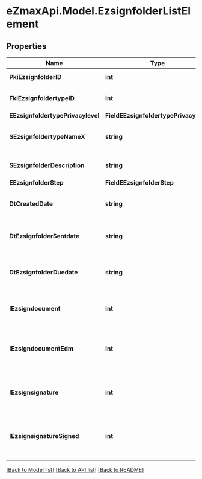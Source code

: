 
# eZmaxApi.Model.EzsignfolderListElement

## Properties

Name | Type | Description | Notes
------------ | ------------- | ------------- | -------------
**PkiEzsignfolderID** | **int** | The unique ID of the Ezsignfolder | 
**FkiEzsignfoldertypeID** | **int** | The unique ID of the Ezsignfoldertype. | 
**EEzsignfoldertypePrivacylevel** | **FieldEEzsignfoldertypePrivacylevel** |  | 
**SEzsignfoldertypeNameX** | **string** | The name of the Ezsignfoldertype in the language of the requester | 
**SEzsignfolderDescription** | **string** | The description of the Ezsignfolder | 
**EEzsignfolderStep** | **FieldEEzsignfolderStep** |  | 
**DtCreatedDate** | **string** | The date and time at which the object was created | 
**DtEzsignfolderSentdate** | **string** | The date and time at which the Ezsignfolder was sent the last time. | [optional] 
**DtEzsignfolderDuedate** | **string** | The maximum date and time at which the Ezsignfolder can be signed. | [optional] 
**IEzsigndocument** | **int** | The total number of Ezsigndocument in the folder | 
**IEzsigndocumentEdm** | **int** | The total number of Ezsigndocument in the folder that were saved in the edm system | 
**IEzsignsignature** | **int** | The total number of signature blocks in all Ezsigndocuments in the folder | 
**IEzsignsignatureSigned** | **int** | The total number of already signed signature blocks in all Ezsigndocuments in the folder | 

[[Back to Model list]](../README.md#documentation-for-models)
[[Back to API list]](../README.md#documentation-for-api-endpoints)
[[Back to README]](../README.md)

